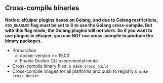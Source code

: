 ## Cross-compile binaries

**Notice: eKuiper plugins bases on Golang, and due to Golang restrictions, ``CGO_ENABLED``  flag must be set to 0 to use the Golang cross-compile. But with this flag mode, the Golang plugins will not work. So if you want to use plugins in eKuiper, you can NOT use cross-compile to produce the binary packages.**

- Preparation
  - docker version >= 19.03
  - Enable Docker CLI  experimental mode
- Cross-compile binary files: ``$ make cross_build``
- Cross-compile images for all platforms and push to registry:``$ make cross_docker``

